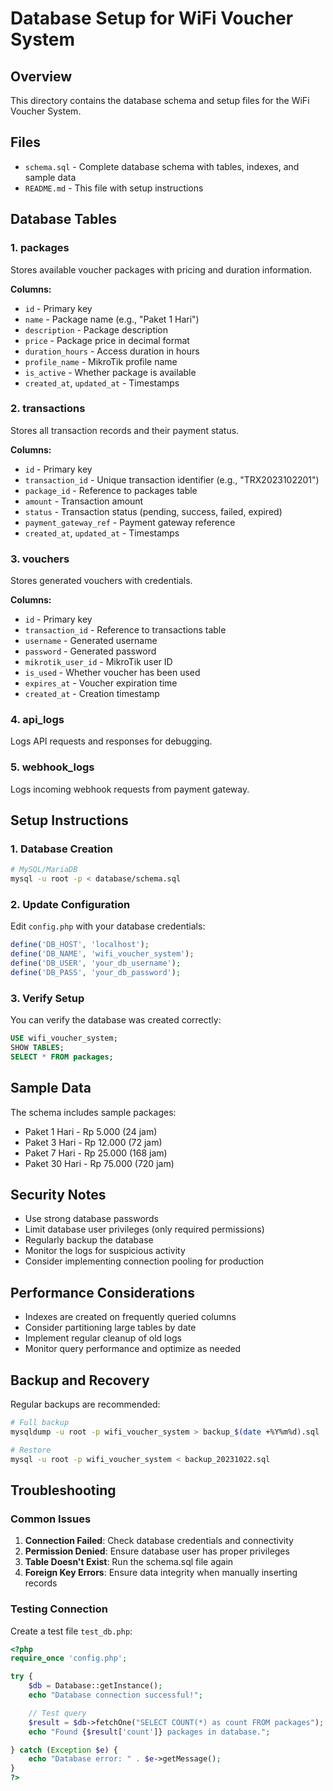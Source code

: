 # Database Setup for WiFi Voucher System

## Overview

This directory contains the database schema and setup files for the WiFi Voucher System.

## Files

- `schema.sql` - Complete database schema with tables, indexes, and sample data
- `README.md` - This file with setup instructions

## Database Tables

### 1. packages
Stores available voucher packages with pricing and duration information.

**Columns:**
- `id` - Primary key
- `name` - Package name (e.g., "Paket 1 Hari")
- `description` - Package description
- `price` - Package price in decimal format
- `duration_hours` - Access duration in hours
- `profile_name` - MikroTik profile name
- `is_active` - Whether package is available
- `created_at`, `updated_at` - Timestamps

### 2. transactions
Stores all transaction records and their payment status.

**Columns:**
- `id` - Primary key
- `transaction_id` - Unique transaction identifier (e.g., "TRX2023102201")
- `package_id` - Reference to packages table
- `amount` - Transaction amount
- `status` - Transaction status (pending, success, failed, expired)
- `payment_gateway_ref` - Payment gateway reference
- `created_at`, `updated_at` - Timestamps

### 3. vouchers
Stores generated vouchers with credentials.

**Columns:**
- `id` - Primary key
- `transaction_id` - Reference to transactions table
- `username` - Generated username
- `password` - Generated password
- `mikrotik_user_id` - MikroTik user ID
- `is_used` - Whether voucher has been used
- `expires_at` - Voucher expiration time
- `created_at` - Creation timestamp

### 4. api_logs
Logs API requests and responses for debugging.

### 5. webhook_logs
Logs incoming webhook requests from payment gateway.

## Setup Instructions

### 1. Database Creation

```bash
# MySQL/MariaDB
mysql -u root -p < database/schema.sql
```

### 2. Update Configuration

Edit `config.php` with your database credentials:

```php
define('DB_HOST', 'localhost');
define('DB_NAME', 'wifi_voucher_system');
define('DB_USER', 'your_db_username');
define('DB_PASS', 'your_db_password');
```

### 3. Verify Setup

You can verify the database was created correctly:

```sql
USE wifi_voucher_system;
SHOW TABLES;
SELECT * FROM packages;
```

## Sample Data

The schema includes sample packages:
- Paket 1 Hari - Rp 5.000 (24 jam)
- Paket 3 Hari - Rp 12.000 (72 jam)
- Paket 7 Hari - Rp 25.000 (168 jam)
- Paket 30 Hari - Rp 75.000 (720 jam)

## Security Notes

- Use strong database passwords
- Limit database user privileges (only required permissions)
- Regularly backup the database
- Monitor the logs for suspicious activity
- Consider implementing connection pooling for production

## Performance Considerations

- Indexes are created on frequently queried columns
- Consider partitioning large tables by date
- Implement regular cleanup of old logs
- Monitor query performance and optimize as needed

## Backup and Recovery

Regular backups are recommended:

```bash
# Full backup
mysqldump -u root -p wifi_voucher_system > backup_$(date +%Y%m%d).sql

# Restore
mysql -u root -p wifi_voucher_system < backup_20231022.sql
```

## Troubleshooting

### Common Issues

1. **Connection Failed**: Check database credentials and connectivity
2. **Permission Denied**: Ensure database user has proper privileges
3. **Table Doesn't Exist**: Run the schema.sql file again
4. **Foreign Key Errors**: Ensure data integrity when manually inserting records

### Testing Connection

Create a test file `test_db.php`:

```php
<?php
require_once 'config.php';

try {
    $db = Database::getInstance();
    echo "Database connection successful!";

    // Test query
    $result = $db->fetchOne("SELECT COUNT(*) as count FROM packages");
    echo "Found {$result['count']} packages in database.";

} catch (Exception $e) {
    echo "Database error: " . $e->getMessage();
}
?>
```